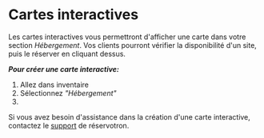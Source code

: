 # Cartes interactives

Les cartes interactives vous permettront d'afficher une carte dans votre section *Hébergement*. Vos clients pourront vérifier la disponibilité d'un site, puis le réserver en cliquant dessus. 

***Pour créer une carte interactive:***
1. Allez dans inventaire 
2. Sélectionnez *"Hébergement"*
3. 

Si vous avez besoin d'assistance dans la création d'une carte interactive, contactez le [support](mailto:info@reservotron.com) de réservotron. 